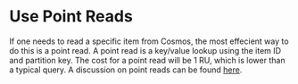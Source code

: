 # Use Point Reads

If one needs to read a specific item from Cosmos, the most effecient way to do this is a point read. A point read is a key/value lookup using the item ID and partition key. The cost for a point read will be 1 RU, which is lower than a typical query. A discussion on point reads can be found [here](https://app.diagrams.net/).
